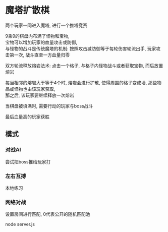
# 魔塔扩散棋

两个玩家一同进入魔塔, 进行一个推塔竞赛

9乘9的棋盘内布满了怪物和宝物,  
宝物可以增加玩家的血量攻击或防御,  
与怪物的战斗是传统魔塔的机制: 按照攻击减防御等于每轮伤害轮流出手, 玩家攻击第一次, 战斗直至一方血量归零

双方轮流释放熔岩法术: 点击一个格子, 与格子内怪物战斗或者获取宝物, 而后放置熔岩

每当相邻的熔岩大于等于4个时, 熔岩会进行扩散, 使得周围的格子变成墙, 那些物品或怪物也由该玩家获取,  
那之后, 该玩家要继续释放一次熔岩

当棋盘被填满时, 需要行动的玩家与boss战斗

最后血量高的玩家获胜

## 模式

### 对战AI

尝试把boss推给玩家打

### 左右互搏

本地练习

### 网络对战

设置房间进行匹配, 0代表公开的随机匹配池

node server.js
